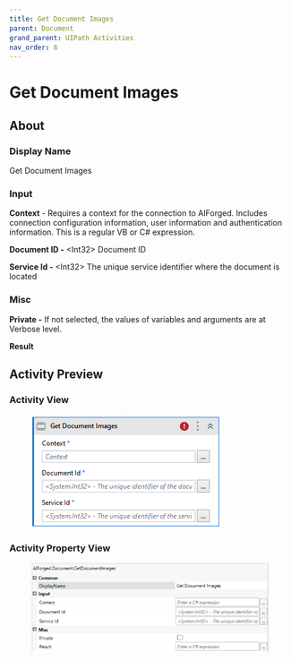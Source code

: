 ```yaml
---
title: Get Document Images
parent: Document
grand_parent: UIPath Activities
nav_order: 8
---
```


# Get Document Images

## About

### Display Name

Get Document Images

### Input

**Context** - Requires a context for the connection to AIForged. Includes connection configuration information, user information and authentication information. This is a regular VB or C# expression.

**Document ID -** \<Int32> Document ID

**Service Id -** \<Int32> The unique service identifier where the document is located

### Misc

**Private -** If not selected, the values of variables and arguments are at Verbose level.

**Result**

## Activity Preview

### Activity View

<figure><img src="../../.gitbook/assets/image (2).png" alt=""><figcaption></figcaption></figure>

### Activity Property View

<figure><img src="../../.gitbook/assets/image (12).png" alt=""><figcaption></figcaption></figure>
